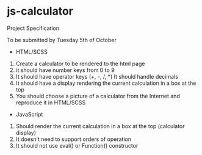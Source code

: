 # js-calculator

Project Specification

To be submitted by Tuesday 5th of October
-   HTML/SCSS
1. Create a calculator to be rendered to the html page
1. it should have number keys from 0 to 9
1. It should have operator keys (+, -, /, \*)
It should handle decimals
1. It should have a display rendering the current calculation in a box at the top
1. You should choose a picture of a calculator from the Internet and reproduce it in HTML/SCSS
-   JavaScript
1. Should render the current calculation in a box at the top (calculator display)
1. It doesn’t need to support orders of operation
1. It should not use eval() or Function() constructor
